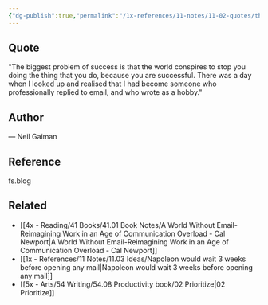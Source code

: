 ```yaml
---
{"dg-publish":true,"permalink":"/1x-references/11-notes/11-02-quotes/there-was-a-day-when-i-looked-up-and-realised-that-i-had-become-someone-who-professionally-replied-to-email-and-who-wrote-as-a-hobby-neil-gaiman/","title":"There was a day when I looked up and realised that I had become someone who professionally replied to email, and who wrote as a hobby - Neil Gaiman","created":"2024-06-23T20:19:14.971+03:00","updated":"2024-06-24T18:35:37.679+03:00"}
---
```



## Quote
"The biggest problem of success is that the world conspires to stop you doing the thing that you do, because you are successful. There was a day when I looked up and realised that I had become someone who professionally replied to email, and who wrote as a hobby."

## Author
— Neil Gaiman

## Reference
fs.blog

## Related
- [[4x - Reading/41 Books/41.01 Book Notes/A World Without Email-Reimagining Work in an Age of Communication Overload - Cal Newport\|A World Without Email-Reimagining Work in an Age of Communication Overload - Cal Newport]]
- [[1x - References/11 Notes/11.03 Ideas/Napoleon would wait 3 weeks before opening any mail\|Napoleon would wait 3 weeks before opening any mail]]
- [[5x - Arts/54 Writing/54.08 Productivity book/02 Prioritize\|02 Prioritize]]